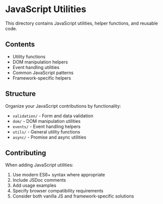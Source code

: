 # JavaScript Utilities

This directory contains JavaScript utilities, helper functions, and reusable code.

## Contents

- Utility functions
- DOM manipulation helpers
- Event handling utilities
- Common JavaScript patterns
- Framework-specific helpers

## Structure

Organize your JavaScript contributions by functionality:
- `validation/` - Form and data validation
- `dom/` - DOM manipulation utilities
- `events/` - Event handling helpers
- `utils/` - General utility functions
- `async/` - Promise and async utilities

## Contributing

When adding JavaScript utilities:
1. Use modern ES6+ syntax where appropriate
2. Include JSDoc comments
3. Add usage examples
4. Specify browser compatibility requirements
5. Consider both vanilla JS and framework-specific solutions